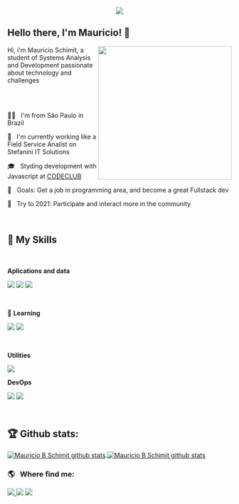<p align="center"><img src="https://i.imgur.com/A6bWGFl.gif"/></p>

## Hello there, I'm Mauricio! 👋

<img align="right" width="300" src="https://i2.wp.com/allhtaccess.info/wp-content/uploads/2018/03/programming.gif?fit=1281%2C716&ssl=1" />

<p>Hi, i'm Mauricio Schimit, a student of Systems Analysis and Development passionate about technology and challenges</p>

<br>
<br>

<p>👩‍💻 &nbsp; I'm from São Paulo in Brazil</p>
<p>🔭 &nbsp; I'm currently working like a Field Service Analist on Stefanini IT Solutions</p>
<p>🎓 &nbsp; Styding development with Javascript at <a href="https://rodolfomori.com/code-club-espera" target="_blank">CODECLUB</a></p>
<p>💼 &nbsp; Goals: Get a job in programming area, and become a great Fullstack dev</p>
<p>👯 &nbsp; Try to 2021: Participate and interact more in the community</p>

<br>

## 🚀 My Skills

<br>

**Aplications and data**

<p align="left">
    <img src="https://img.shields.io/badge/JavaScript-F7DF1E?style=for-the-badge&logo=javascript&logoColor=black"/>
    <img src="https://img.shields.io/badge/HTML5-E34F26?style=for-the-badge&logo=html5&logoColor=white"/>
    <img src="https://img.shields.io/badge/CSS3-1572B6?style=for-the-badge&logo=css3&logoColor=white"/>
</p>

<br>

 🌱 **Learning**
 
 <p align="left">
    <img src="https://img.shields.io/badge/Node.js-43853D?style=for-the-badge&logo=node.js&logoColor=white"/>
    <img src="https://img.shields.io/badge/React-20232A?style=for-the-badge&logo=react&logoColor=61DAFB"/>
</p>

<br>

**Utilities**

<img src="https://img.shields.io/badge/Insomnia-5849be?style=for-the-badge&logo=Insomnia&logoColor=white"/>

<br>

**DevOps**

<p align="left">
    <img src="https://img.shields.io/badge/Git-FF4500?style=for-the-badge&logo=git&logoColor=white"/>
    <img src="https://img.shields.io/badge/GitHub-100000?style=for-the-badge&logo=github&logoColor=white"/>
</p>
    
<br>

## 🏆 Github stats:
<a href="https://github.com/mauricio-bs">
<img align="center" src="https://github-readme-stats.vercel.app/api?username=mauricio-bs&show_icons=true&title_color=fff&icon_color=79ff97&text_color=efefef&bg_color=24292e" alt="Mauricio B Schimit github stats"/>
</a>

<a href="https://github.com/mauricio-bs">
<img align="center" src="https://github-readme-stats.vercel.app/api/top-langs/?username=mauricio-bs&show_icons=true&hide_border=true&theme=radical" alt="Mauricio B Schimit github stats"/>
</a>

<br> 

### 🌎 &nbsp; Where find me:

<p align="left">
    <a href="https://linkedin.com/in/mauricio-bonfin-schimit-6a6b31160">
        <img src="https://img.shields.io/badge/LinkedIn-0077B5?style=for-the-badge&logo=linkedin&logoColor=white" />
    </a>
    <a mailto="mbschimit@outlook.com">
        <img src="https://img.shields.io/badge/Outlook-0078D4?style=for-the-badge&logo=microsoft-outlook&logoColor=white" />
    </a>
    <a href="https://www.instagram.com/mauricio.bbs">
        <img src="https://img.shields.io/badge/Instagram-E4405F?style=for-the-badge&logo=instagram&logoColor=white" />
    </a>
</p>
